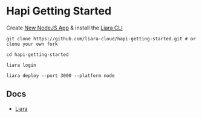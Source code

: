 # Hapi Getting Started

Create [New NodeJS App](https://console.liara.ir/apps/create) & install the [Liara CLI](https://docs.liara.ir/cli/install)

```
git clone https://github.com/liara-cloud/hapi-getting-started.git # or clone your own fork
```
```
cd hapi-getting-started
```
```
liara login
```
```
liara deploy --port 3000 --platform node
```

## Docs
- [Liara](https://docs.liara.ir)

